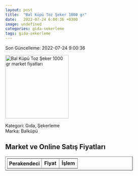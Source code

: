 ```yaml
---
layout: post
title:  "Bal Küpü Toz Şeker 1000 gr"
date:   2022-07-24 6:00:36 +0300
image: undefined
categories: gida-sekerleme
tags: gida-sekerleme
---
```


Son Güncelleme: 2022-07-24 9:00:36

<img src="undefined" width="200" alt="Bal Küpü Toz Şeker 1000 gr market fiyatları" />

Kategori: Gıda, Şekerleme
<br />
Marka: Balküpü

<h2>Market ve Online Satış Fiyatları</h2>

<table border="1" style="padding: 5px;width:80%;">
  <tr>
    <td style="padding: 5px;"><strong>Perakendeci</strong></td>
    <td><strong>Fiyat</strong></td>
    <td><strong>İşlem</strong></td>
  </tr>
  
</table>
